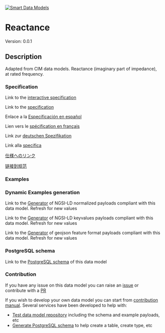 [![Smart Data Models](https://smartdatamodels.org/wp-content/uploads/2022/01/SmartDataModels_logo.png "Logo")](https://smartdatamodels.org)
# Reactance
Version: 0.0.1

## Description 

Adapted from CIM data models. Reactance (imaginary part of impedance), at rated frequency.
### Specification

Link to the [interactive specification](https://swagger.lab.fiware.org/?url=https://smart-data-models.github.io/dataModel.EnergyCIM/Reactance/swagger.yaml)

Link to the [specification](https://github.com/smart-data-models/dataModel.EnergyCIM/blob/master/Reactance/doc/spec.md)

Enlace a la [Especificación en español](https://github.com/smart-data-models/dataModel.EnergyCIM/blob/master/Reactance/doc/spec_ES.md)

Lien vers le [spécification en français](https://github.com/smart-data-models/dataModel.EnergyCIM/blob/master/Reactance/doc/spec_FR.md)

Link zur [deutschen Spezifikation](https://github.com/smart-data-models/dataModel.EnergyCIM/blob/master/Reactance/doc/spec_DE.md)

Link alla [specifica](https://github.com/smart-data-models/dataModel.EnergyCIM/blob/master/Reactance/doc/spec_IT.md)

[仕様へのリンク](https://github.com/smart-data-models/dataModel.EnergyCIM/blob/master/Reactance/doc/spec_JA.md)

[链接到规范](https://github.com/smart-data-models/dataModel.EnergyCIM/blob/master/Reactance/doc/spec_ZH.md)
### Examples
### Dynamic Examples generation

Link to the [Generator](https://smartdatamodels.org/extra/ngsi-ld_generator.php?schemaUrl=https://raw.githubusercontent.com/smart-data-models/dataModel.EnergyCIM/master/Reactance/schema.json&email=info@smartdatamodels.org) of NGSI-LD normalized payloads compliant with this data model. Refresh for new values

Link to the [Generator](https://smartdatamodels.org/extra/ngsi-ld_generator_keyvalues.php?schemaUrl=https://raw.githubusercontent.com/smart-data-models/dataModel.EnergyCIM/master/Reactance/schema.json&email=info@smartdatamodels.org) of NGSI-LD keyvalues payloads compliant with this data model. Refresh for new values

Link to the [Generator](https://smartdatamodels.org/extra/geojson_features_generator.php?schemaUrl=https://raw.githubusercontent.com/smart-data-models/dataModel.EnergyCIM/master/Reactance/schema.json&email=info@smartdatamodels.org) of geojson feature format payloads compliant with this data model. Refresh for new values
### PostgreSQL schema

Link to the [PostgreSQL schema](https://smart-data-models.github.io/dataModel.EnergyCIM/Reactance/schema.sql) of this data model
### Contribution

 If you have any issue on this data model you can raise an [issue](https://github.com/smart-data-models/dataModel.EnergyCIM/issues)  or contribute with a [PR](https://github.com/smart-data-models/dataModel.EnergyCIM/pulls)

 If you wish to develop your own data model you can start from [contribution manual](https://bit.ly/contribution_manual). Several services have been developed to help with: 
 - [Test data model repository](https://smartdatamodels.org/index.php/data-models-contribution-api/) including the schema and example payloads, etc
 - [Generate PostgreSQL schema](https://smartdatamodels.org/index.php/sql-service/) to help create a table, create type, etc